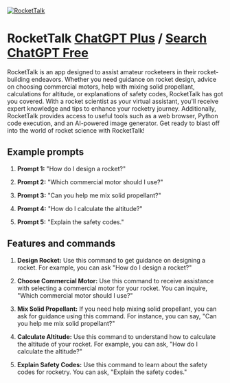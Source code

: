 
[![RocketTalk](https://files.oaiusercontent.com/file-rwob3XEvcvzrHheZ3XaHkm34?se=2123-10-17T01%3A05%3A26Z&sp=r&sv=2021-08-06&sr=b&rscc=max-age%3D31536000%2C%20immutable&rscd=attachment%3B%20filename%3Dd2d2db86-0dbb-4057-957c-b0f74c7966d5.png&sig=2pgWaA0NtwSLINVIjRJc9bCbnHNQgbXPw4MXCAEodMo%3D)](https://chat.openai.com/g/g-D2sNHmiqS-rockettalk)

# RocketTalk [ChatGPT Plus](https://chat.openai.com/g/g-D2sNHmiqS-rockettalk) / [Search ChatGPT Free](https://gptcall.net/index.html#/?search=RocketTalk)

RocketTalk is an app designed to assist amateur rocketeers in their rocket-building endeavors. Whether you need guidance on rocket design, advice on choosing commercial motors, help with mixing solid propellant, calculations for altitude, or explanations of safety codes, RocketTalk has got you covered. With a rocket scientist as your virtual assistant, you'll receive expert knowledge and tips to enhance your rocketry journey. Additionally, RocketTalk provides access to useful tools such as a web browser, Python code execution, and an AI-powered image generator. Get ready to blast off into the world of rocket science with RocketTalk!

## Example prompts

1. **Prompt 1:** "How do I design a rocket?"

2. **Prompt 2:** "Which commercial motor should I use?"

3. **Prompt 3:** "Can you help me mix solid propellant?"

4. **Prompt 4:** "How do I calculate the altitude?"

5. **Prompt 5:** "Explain the safety codes."


## Features and commands

1. **Design Rocket:** Use this command to get guidance on designing a rocket. For example, you can ask "How do I design a rocket?"

2. **Choose Commercial Motor:** Use this command to receive assistance with selecting a commercial motor for your rocket. You can inquire, "Which commercial motor should I use?"

3. **Mix Solid Propellant:** If you need help mixing solid propellant, you can ask for guidance using this command. For instance, you can say, "Can you help me mix solid propellant?"

4. **Calculate Altitude:** Use this command to understand how to calculate the altitude of your rocket. For example, you can ask, "How do I calculate the altitude?"

5. **Explain Safety Codes:** Use this command to learn about the safety codes for rocketry. You can ask, "Explain the safety codes."



